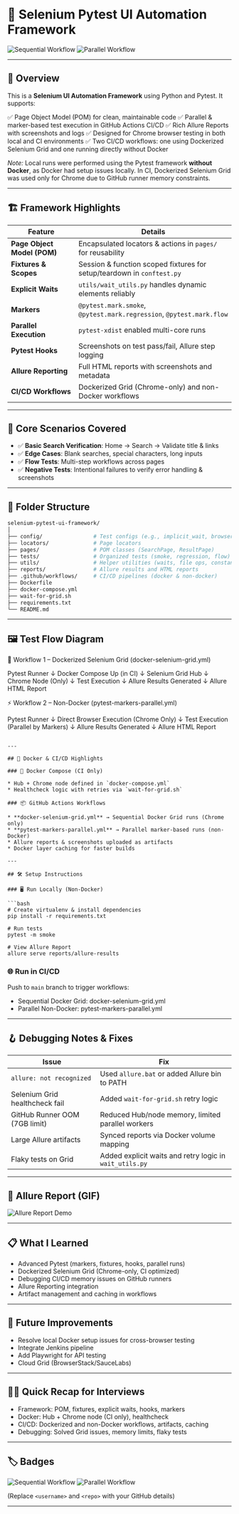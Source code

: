 # 🚀 Selenium Pytest UI Automation Framework

![Sequential Workflow](https://github.com/<username>/<repo>/actions/workflows/docker-selenium-grid.yml/badge.svg)
![Parallel Workflow](https://github.com/<username>/<repo>/actions/workflows/pytest-markers-parallel.yml/badge.svg)

---

## 📖 Overview

This is a **Selenium UI Automation Framework** using Python and Pytest. It supports:

✅ Page Object Model (POM) for clean, maintainable code
✅ Parallel & marker-based test execution in GitHub Actions CI/CD
✅ Rich Allure Reports with screenshots and logs
✅ Designed for Chrome browser testing in both local and CI environments
✅ Two CI/CD workflows: one using Dockerized Selenium Grid and one running directly without Docker

*Note:* Local runs were performed using the Pytest framework **without Docker**, as Docker had setup issues locally. In CI, Dockerized Selenium Grid was used only for Chrome due to GitHub runner memory constraints.

---

## 🏗 Framework Highlights

| Feature                     | Details                                                                |
| --------------------------- | ---------------------------------------------------------------------- |
| **Page Object Model (POM)** | Encapsulated locators & actions in `pages/` for reusability            |
| **Fixtures & Scopes**       | Session & function scoped fixtures for setup/teardown in `conftest.py` |
| **Explicit Waits**          | `utils/wait_utils.py` handles dynamic elements reliably                |
| **Markers**                 | `@pytest.mark.smoke`, `@pytest.mark.regression`, `@pytest.mark.flow`   |
| **Parallel Execution**      | `pytest-xdist` enabled multi-core runs                                 |
| **Pytest Hooks**            | Screenshots on test pass/fail, Allure step logging                     |
| **Allure Reporting**        | Full HTML reports with screenshots and metadata                        |
| **CI/CD Workflows**         | Dockerized Grid (Chrome-only) and non-Docker workflows                 |

---

## 🧪 Core Scenarios Covered

* ✅ **Basic Search Verification**: Home → Search → Validate title & links
* ✅ **Edge Cases**: Blank searches, special characters, long inputs
* ✅ **Flow Tests**: Multi-step workflows across pages
* ✅ **Negative Tests**: Intentional failures to verify error handling & screenshots

---

## 📂 Folder Structure

```bash
selenium-pytest-ui-framework/
│
├── config/                # Test configs (e.g., implicit_wait, browser settings)
├── locators/              # Page locators
├── pages/                 # POM classes (SearchPage, ResultPage)
├── tests/                 # Organized tests (smoke, regression, flow)
├── utils/                 # Helper utilities (waits, file ops, constants)
├── reports/               # Allure results and HTML reports
├── .github/workflows/     # CI/CD pipelines (docker & non-docker)
├── Dockerfile
├── docker-compose.yml
├── wait-for-grid.sh
├── requirements.txt
└── README.md
```

---

## 🖼️ Test Flow Diagram

🚀 Workflow 1 – Dockerized Selenium Grid (docker-selenium-grid.yml)

Pytest Runner
    ↓
Docker Compose Up (in CI)
    ↓
Selenium Grid Hub
    ↓
Chrome Node (Only)
    ↓
Test Execution
    ↓
Allure Results Generated
    ↓
Allure HTML Report

⚡ Workflow 2 – Non-Docker (pytest-markers-parallel.yml)

Pytest Runner
    ↓
Direct Browser Execution (Chrome Only)
    ↓
Test Execution (Parallel by Markers)
    ↓
Allure Results Generated
    ↓
Allure HTML Report

```

---

## 🐳 Docker & CI/CD Highlights

### 🚀 Docker Compose (CI Only)

* Hub + Chrome node defined in `docker-compose.yml`
* Healthcheck logic with retries via `wait-for-grid.sh`

### 📦 GitHub Actions Workflows

* **docker-selenium-grid.yml** → Sequential Docker Grid runs (Chrome only)
* **pytest-markers-parallel.yml** → Parallel marker-based runs (non-Docker)
* Allure reports & screenshots uploaded as artifacts
* Docker layer caching for faster builds

---

## 🛠 Setup Instructions

### 🖥 Run Locally (Non-Docker)

```bash
# Create virtualenv & install dependencies
pip install -r requirements.txt

# Run tests
pytest -m smoke

# View Allure Report
allure serve reports/allure-results
```

### 🌐 Run in CI/CD

Push to `main` branch to trigger workflows:

* Sequential Docker Grid: docker-selenium-grid.yml
* Parallel Non-Docker: pytest-markers-parallel.yml

---

## 🪝 Debugging Notes & Fixes

| Issue                          | Fix                                                     |
| ------------------------------ | ------------------------------------------------------- |
| `allure: not recognized`       | Used `allure.bat` or added Allure bin to PATH           |
| Selenium Grid healthcheck fail | Added `wait-for-grid.sh` retry logic                    |
| GitHub Runner OOM (7GB limit)  | Reduced Hub/node memory, limited parallel workers       |
| Large Allure artifacts         | Synced reports via Docker volume mapping                |
| Flaky tests on Grid            | Added explicit waits and retry logic in `wait_utils.py` |

---

## 📸 Allure Report (GIF)

![Allure Report Demo](https://github.com/<username>/<repo>/assets/allure-report-demo.gif)

---

## 📋 What I Learned

* Advanced Pytest (markers, fixtures, hooks, parallel runs)
* Dockerized Selenium Grid (Chrome-only, CI optimized)
* Debugging CI/CD memory issues on GitHub runners
* Allure Reporting integration
* Artifact management and caching in workflows

---

## 🌟 Future Improvements

* Resolve local Docker setup issues for cross-browser testing
* Integrate Jenkins pipeline
* Add Playwright for API testing
* Cloud Grid (BrowserStack/SauceLabs)

---

## 👩‍💻 Quick Recap for Interviews

* Framework: POM, fixtures, explicit waits, hooks, markers
* Docker: Hub + Chrome node (CI only), healthcheck
* CI/CD: Dockerized and non-Docker workflows, artifacts, caching
* Debugging: Solved Grid issues, memory limits, flaky tests

---

## 🏷 Badges

![Sequential Workflow](https://github.com/<username>/<repo>/actions/workflows/docker-selenium-grid.yml/badge.svg)
![Parallel Workflow](https://github.com/<username>/<repo>/actions/workflows/pytest-markers-parallel.yml/badge.svg)

(Replace `<username>` and `<repo>` with your GitHub details)

---



